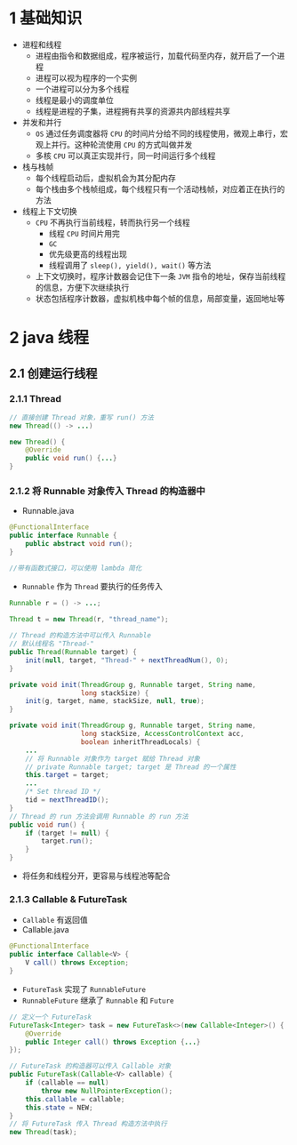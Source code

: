 # 1 基础知识
- 进程和线程
	- 进程由指令和数据组成，程序被运行，加载代码至内存，就开启了一个进程
	- 进程可以视为程序的一个实例
	- 一个进程可以分为多个线程
	- 线程是最小的调度单位
	- 线程是进程的子集，进程拥有共享的资源共内部线程共享
- 并发和并行
	- `OS` 通过任务调度器将 `CPU` 的时间片分给不同的线程使用，微观上串行，宏观上并行。这种轮流使用 `CPU` 的方式叫做并发
	- 多核 `CPU` 可以真正实现并行，同一时间运行多个线程
- 栈与栈帧
	- 每个线程启动后，虚拟机会为其分配内存
	- 每个栈由多个栈帧组成，每个线程只有一个活动栈帧，对应着正在执行的方法
- 线程上下文切换
	- `CPU` 不再执行当前线程，转而执行另一个线程
		- 线程 `CPU` 时间片用完
		- `GC`
		- 优先级更高的线程出现
		- 线程调用了 `sleep(), yield(), wait()` 等方法
	- 上下文切换时，程序计数器会记住下一条 `JVM` 指令的地址，保存当前线程的信息，方便下次继续执行
	- 状态包括程序计数器，虚拟机栈中每个帧的信息，局部变量，返回地址等
# 2 java 线程
## 2.1 创建运行线程
### 2.1.1 Thread
```java
// 直接创建 Thread 对象，重写 run() 方法
new Thread(() -> ...)

new Thread() {
	@Override  
	public void run() {...}
}
```
### 2.1.2 将 Runnable 对象传入 Thread 的构造器中
- Runnable.java
```java
@FunctionalInterface  
public interface Runnable {  
	public abstract void run();  
}

//带有函数式接口，可以使用 lambda 简化
```
- `Runnable` 作为 `Thread` 要执行的任务传入
```java
Runnable r = () -> ...;  
  
Thread t = new Thread(r, "thread_name");

// Thread 的构造方法中可以传入 Runnable
// 默认线程名 "Thread-"
public Thread(Runnable target) {  
    init(null, target, "Thread-" + nextThreadNum(), 0);  
}

private void init(ThreadGroup g, Runnable target, String name,  
                  long stackSize) {  
    init(g, target, name, stackSize, null, true);  
}

private void init(ThreadGroup g, Runnable target, String name,  
                  long stackSize, AccessControlContext acc,  
                  boolean inheritThreadLocals) {  
    ...
    // 将 Runnable 对象作为 target 赋给 Thread 对象
    // private Runnable target; target 是 Thread 的一个属性
    this.target = target;  
	...
    /* Set thread ID */  
    tid = nextThreadID();  
}
// Thread 的 run 方法会调用 Runnable 的 run 方法
public void run() {  
    if (target != null) {  
        target.run();  
    }  
}
```
- 将任务和线程分开，更容易与线程池等配合
### 2.1.3 Callable & FutureTask
- `Callable` 有返回值
- Callable.java
```java
@FunctionalInterface  
public interface Callable<V> {  
	V call() throws Exception;  
}
```
- `FutureTask` 实现了 `RunnableFuture`
- `RunnableFuture` 继承了 `Runnable` 和 `Future`
```java
// 定义一个 FutureTask
FutureTask<Integer> task = new FutureTask<>(new Callable<Integer>() {  
    @Override  
    public Integer call() throws Exception {...}  
});

// FutureTask 的构造器可以传入 Callable 对象
public FutureTask(Callable<V> callable) {  
    if (callable == null)  
        throw new NullPointerException();  
    this.callable = callable;  
    this.state = NEW; 
}
// 将 FutureTask 传入 Thread 构造方法中执行
new Thread(task);

```
